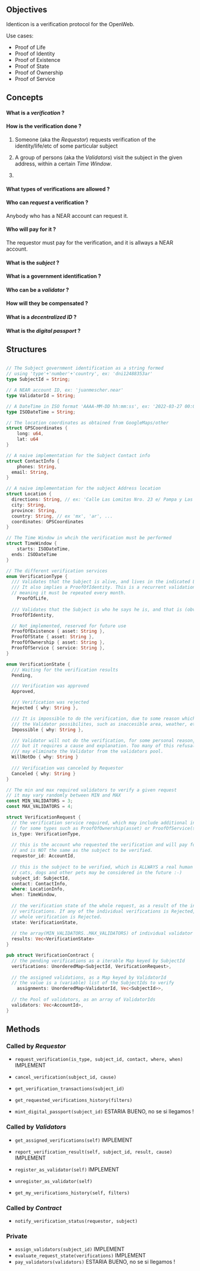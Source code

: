 ## Objectives

Identicon is a verification protocol for the OpenWeb.

Use cases:

- Proof of Life
- Proof of Identity 
- Proof  of Existence
- Proof of State
- Proof of Ownership
- Proof of Service

## Concepts

#### What is a *verification* ?

#### How is the verification done ?

1. Someone (aka the *Requestor*) requests verification of the identity/life/etc of some particular subject

2. A group of persons  (aka the *Validators*) visit the subject in the given address, within a certain *Time Window*.
3.  

#### What types of verifications are allowed ?

#### Who can *request* a verification ?

Anybody who has a NEAR account can request it.

 #### Who will pay for it ?

The requestor must pay for the verification, and it is allways a NEAR account.

#### What is the *subject* ?

#### What is a government identification ?

#### Who can be a *validator* ?

#### How will they be compensated ?

#### What is a *decentralized ID* ?

#### What is the *digital passport* ?

## Structures

~~~rust

// The Subject government identification as a string formed 
// using 'type'+'number'+'country', ex: 'dni12488353ar'
type SubjectId = String;  

// A NEAR account ID, ex: 'juanmescher.near'
type ValidatorId = String; 

// A DateTime in ISO format 'AAAA-MM-DD hh:mm:ss', ex: '2022-03-27 00:00:00'
type ISODateTime = String; 

// The location coordinates as obtained from GoogleMaps/other
struct GPSCoordinates {
	long: u64,
	lat: u64
}

// A naive implementation for the Subject Contact info
struct ContactInfo {
	phones: String,
  email: String,
}

// A naive implementation for the subject Address location
struct Location {
  directions: String, // ex: 'Calle Las Lomitas Nro. 23 e/ Pampa y Las Vias'
  city: String,
  province: String,
  country: String, // ex 'mx', 'ar', ...
  coordinates: GPSCoordinates
}

// The Time Window in whcih the verification must be performed
struct TimeWindow {
	starts: ISODateTime,
  ends: ISODateTime
}

// The different verification services 
enum VerificationType {
  /// Validates that the Subject is alive, and lives in the indicated Location.
  /// It also implies a ProofOfIdentity. This is a recurrent validation, 
  // meaning it must be repeated every month.
	ProofOfLife,
  
  /// Validates that the Subject is who he says he is, and that is (obviously) alive.
  ProofOfIdentity,

  // Not implemented, reserved for future use
  ProofOfExistence { asset: String },
  ProofOfState { asset: String },
  ProofOfOwnership { asset: String },
  ProofOfService { service: String },
}

enum VerificationState {
  /// Waiting for the verification results  
  Pending,

  /// Verification was approved
  Approved,

  /// Verification was rejected
  Rejected { why: String },

  /// It is impossible to do the verification, due to some reason which exceeds 
  /// the Validator possibilites, such as inaccesible area, weather, etc
  Impossible { why: String },

  /// Validator will not do the verification, for some personal reason,
  /// but it requires a cause and explanation. Too many of this refusals 
  /// may eliminate the Validator from the validators pool.
  WillNotDo { why: String }
  
  /// Verification was canceled by Requestor
  Canceled { why: String }
}

// The min and max required validators to verify a given request
// it may vary randomly between MIN and MAX
const MIN_VALIDATORS = 3;
const MAX_VALIDATORS = 4;

struct VerificationRequest {
  // the verification service required, which may include additional info
  // for some types such as ProofOfOwnership(asset) or ProofOfService(service).
  is_type: VerificationType,
  
  // this is the account who requested the verification and will pay for it,
  // and is NOT the same as the subject to be verified.
  requestor_id: AccountId,
  
  // this is the subject to be verified, which is ALLWAYS a real human being,
  // cats, dogs and other pets may be considered in the future :-)
  subject_id: SubjectId,
  contact: ContactInfo,
  where: LocationInfo,
  when: TimeWindow,
  
  // the verification state of the whole request, as a result of the individual
  // verifications. If any of the individual verifications is Rejected, then the
  // whole verification is Rejected.
  state: VerificationState, 
  
  // the array(MIN_VALIDATORS..MAX_VALIDATORS) of individual validator verifications  
  results: Vec<VerificationState> 
}

pub struct VerificationContract {
  // the pending verifications as a iterable Map keyed by SubjectId
  verifications: UnorderedMap<SubjectId, VerificationRequest>,
  
  // the assigned validations, as a Map keyed by ValidatorId
  // the value is a (variable) list of the SubjectIds to verify
	assignments: UnorderedMap<ValidatorId, Vec<SubjectId>>,
  
  // the Pool of validators, as an array of ValidatorIds
  validators: Vec<AccountId>,
}

~~~

## Methods

### Called by *Requestor*

- `request_verification(is_type, subject_id, contact, where, when)` IMPLEMENT

- `cancel_verification(subject_id, cause)`

- `get_verification_transactions(subject_id)`

- `get_requested_verifications_history(filters)`

- `mint_digital_passport(subject_id)`  ESTARIA BUENO, no se si llegamos !

### Called by *Validators*

- `get_assigned_verifications(self)` IMPLEMENT

- `report_verification_result(self, subject_id, result, cause)` IMPLEMENT

- `register_as_validator(self)` IMPLEMENT

- `unregister_as_validator(self)`
- `get_my_verifications_history(self, filters)`

### Called by *Contract*

- `notify_verification_status(requestor, subject)`

### Private

- `assign_validators(subject_id)` IMPLEMENT
- `evaluate_request_state(verifications)`  IMPLEMENT
- `pay_validators(validators)`  ESTARIA BUENO, no se si llegamos !